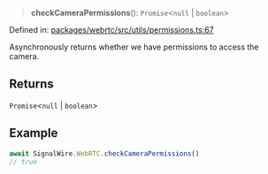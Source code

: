 > **checkCameraPermissions**(): `Promise`\<`null` \| `boolean`\>

Defined in: [packages/webrtc/src/utils/permissions.ts:67](https://github.com/signalwire/signalwire-js/blob/52fa77b6c8db68f4c99b30b3776f45a4309e15bf/packages/webrtc/src/utils/permissions.ts#L67)

Asynchronously returns whether we have permissions to access the camera.

## Returns

`Promise`\<`null` \| `boolean`\>

## Example

```typescript
await SignalWire.WebRTC.checkCameraPermissions()
// true
```
